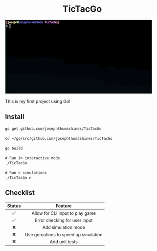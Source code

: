 <h1 align="center">TicTacGo</h1>

![](./gifs/basic.gif)

This is my first project using Go!

## Install

```shell
go get github.com/josephthomashines/TicTacGo

cd ~/go/src/github.com/josephthomashines/TicTacGo

go build

# Run in interactive mode
./TicTacGo

# Run n simulations
./TicTacGo n
```

## Checklist

| Status |                Feature                |
| :----: | :-----------------------------------: |
|   ✅   |   Allow for CLI input to play game    |
|   ✅   |     Error checking for user input     |
|   ❌   |          Add simulation mode          |
|   ❌   | Use goroutines to speed up simulation |
|   ❌   |            Add unit tests             |
